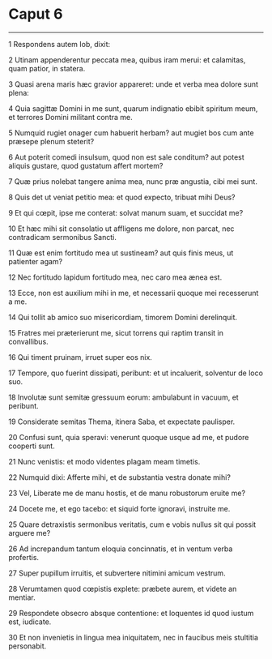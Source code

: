# Caput 6

***

1 Respondens autem Iob, dixit:

2 Utinam appenderentur peccata mea, quibus iram merui: et calamitas, quam patior, in statera.

3 Quasi arena maris hæc gravior appareret: unde et verba mea dolore sunt plena:

4 Quia sagittæ Domini in me sunt, quarum indignatio ebibit spiritum meum, et terrores Domini militant contra me.

5 Numquid rugiet onager cum habuerit herbam? aut mugiet bos cum ante præsepe plenum steterit?

6 Aut poterit comedi insulsum, quod non est sale conditum? aut potest aliquis gustare, quod gustatum affert mortem?

7 Quæ prius nolebat tangere anima mea, nunc præ angustia, cibi mei sunt.

8 Quis det ut veniat petitio mea: et quod expecto, tribuat mihi Deus?

9 Et qui cœpit, ipse me conterat: solvat manum suam, et succidat me?

10 Et hæc mihi sit consolatio ut affligens me dolore, non parcat, nec contradicam sermonibus Sancti.

11 Quæ est enim fortitudo mea ut sustineam? aut quis finis meus, ut patienter agam?

12 Nec fortitudo lapidum fortitudo mea, nec caro mea ænea est.

13 Ecce, non est auxilium mihi in me, et necessarii quoque mei recesserunt a me.

14 Qui tollit ab amico suo misericordiam, timorem Domini derelinquit.

15 Fratres mei præterierunt me, sicut torrens qui raptim transit in convallibus.

16 Qui timent pruinam, irruet super eos nix.

17 Tempore, quo fuerint dissipati, peribunt: et ut incaluerit, solventur de loco suo.

18 Involutæ sunt semitæ gressuum eorum: ambulabunt in vacuum, et peribunt.

19 Considerate semitas Thema, itinera Saba, et expectate paulisper.

20 Confusi sunt, quia speravi: venerunt quoque usque ad me, et pudore cooperti sunt.

21 Nunc venistis: et modo videntes plagam meam timetis.

22 Numquid dixi: Afferte mihi, et de substantia vestra donate mihi?

23 Vel, Liberate me de manu hostis, et de manu robustorum eruite me?

24 Docete me, et ego tacebo: et siquid forte ignoravi, instruite me.

25 Quare detraxistis sermonibus veritatis, cum e vobis nullus sit qui possit arguere me?

26 Ad increpandum tantum eloquia concinnatis, et in ventum verba profertis.

27 Super pupillum irruitis, et subvertere nitimini amicum vestrum.

28 Verumtamen quod cœpistis explete: præbete aurem, et videte an mentiar.

29 Respondete obsecro absque contentione: et loquentes id quod iustum est, iudicate.

30 Et non invenietis in lingua mea iniquitatem, nec in faucibus meis stultitia personabit.

